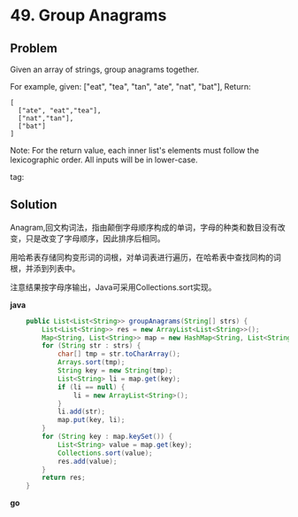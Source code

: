 # 49. Group Anagrams


## Problem

Given an array of strings, group anagrams together.

For example, given: ["eat", "tea", "tan", "ate", "nat", "bat"], 
Return:

```
[
  ["ate", "eat","tea"],
  ["nat","tan"],
  ["bat"]
]
```

Note:
For the return value, each inner list's elements must follow the lexicographic order.
All inputs will be in lower-case.

tag:

## Solution

Anagram,回文构词法，指由颠倒字母顺序构成的单词，字母的种类和数目没有改变，只是改变了字母顺序，因此排序后相同。

用哈希表存储同构变形词的词根，对单词表进行遍历，在哈希表中查找同构的词根，并添到列表中。

注意结果按字母序输出，Java可采用Collections.sort实现。


**java**
```java
	public List<List<String>> groupAnagrams(String[] strs) {
		List<List<String>> res = new ArrayList<List<String>>();
		Map<String, List<String>> map = new HashMap<String, List<String>>();
		for (String str : strs) {
			char[] tmp = str.toCharArray();
			Arrays.sort(tmp);
			String key = new String(tmp);
			List<String> li = map.get(key);
			if (li == null) {
				li = new ArrayList<String>();
			}
			li.add(str);
			map.put(key, li);
		}
		for (String key : map.keySet()) {
			List<String> value = map.get(key);
			Collections.sort(value);
			res.add(value);
		}
		return res;
	}
```

**go**
```go

```